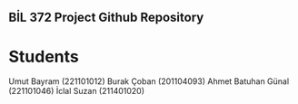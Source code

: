 ## BİL 372 Project Github Repository

# Students
Umut Bayram (221101012)
Burak Çoban (201104093)
Ahmet Batuhan Günal (221101046)
İclal Suzan (211401020)

